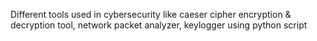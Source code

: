 Different tools used in cybersecurity like caeser cipher encryption & decryption tool, network packet analyzer, keylogger using python script
